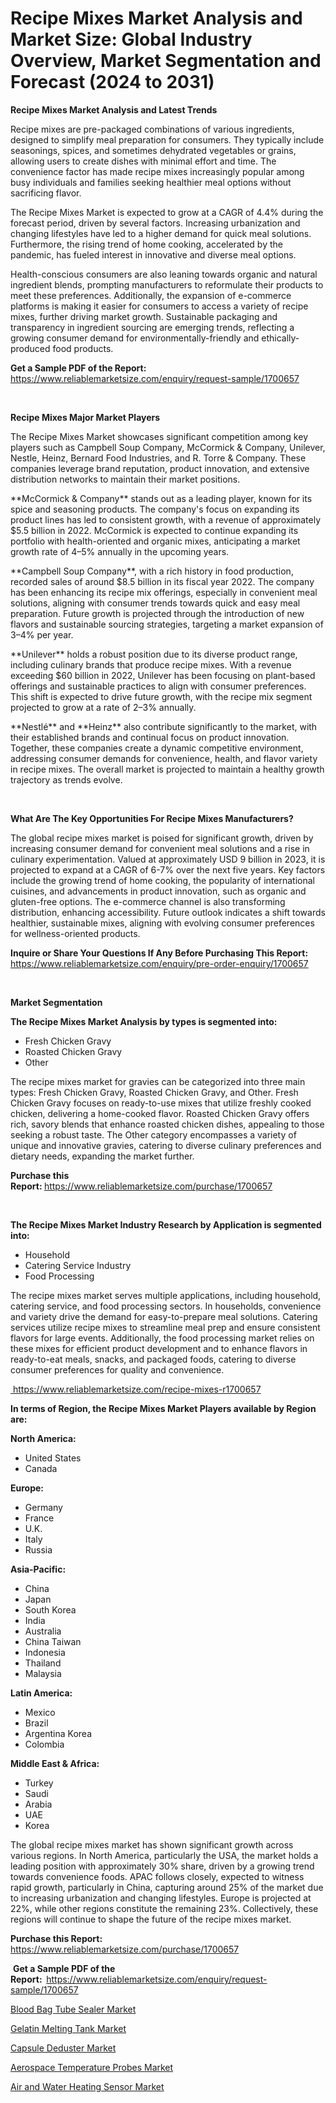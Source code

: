 <p><h1>Recipe Mixes Market Analysis and Market Size: Global Industry Overview, Market Segmentation and Forecast (2024 to 2031)</h1></p><p><strong>Recipe Mixes Market Analysis and Latest Trends</strong></p>
<p><p>Recipe mixes are pre-packaged combinations of various ingredients, designed to simplify meal preparation for consumers. They typically include seasonings, spices, and sometimes dehydrated vegetables or grains, allowing users to create dishes with minimal effort and time. The convenience factor has made recipe mixes increasingly popular among busy individuals and families seeking healthier meal options without sacrificing flavor.</p><p>The Recipe Mixes Market is expected to grow at a CAGR of 4.4% during the forecast period, driven by several factors. Increasing urbanization and changing lifestyles have led to a higher demand for quick meal solutions. Furthermore, the rising trend of home cooking, accelerated by the pandemic, has fueled interest in innovative and diverse meal options. </p><p>Health-conscious consumers are also leaning towards organic and natural ingredient blends, prompting manufacturers to reformulate their products to meet these preferences. Additionally, the expansion of e-commerce platforms is making it easier for consumers to access a variety of recipe mixes, further driving market growth. Sustainable packaging and transparency in ingredient sourcing are emerging trends, reflecting a growing consumer demand for environmentally-friendly and ethically-produced food products.</p></p>
<p><strong>Get a Sample PDF of the Report:&nbsp;</strong> <a href="https://www.reliablemarketsize.com/enquiry/request-sample/1700657?utm_campaign=1105&utm_medium=2&utm_source=Github&utm_content=ia&utm_term=21102024&utm_id=recipe-mixes">https://www.reliablemarketsize.com/enquiry/request-sample/1700657</a></p>
<p>&nbsp;</p>
<p><strong>Recipe Mixes Major Market Players</strong></p>
<p><p>The Recipe Mixes Market showcases significant competition among key players such as Campbell Soup Company, McCormick & Company, Unilever, Nestle, Heinz, Bernard Food Industries, and R. Torre & Company. These companies leverage brand reputation, product innovation, and extensive distribution networks to maintain their market positions.</p><p>**McCormick & Company** stands out as a leading player, known for its spice and seasoning products. The company's focus on expanding its product lines has led to consistent growth, with a revenue of approximately $5.5 billion in 2022. McCormick is expected to continue expanding its portfolio with health-oriented and organic mixes, anticipating a market growth rate of 4–5% annually in the upcoming years.</p><p>**Campbell Soup Company**, with a rich history in food production, recorded sales of around $8.5 billion in its fiscal year 2022. The company has been enhancing its recipe mix offerings, especially in convenient meal solutions, aligning with consumer trends towards quick and easy meal preparation. Future growth is projected through the introduction of new flavors and sustainable sourcing strategies, targeting a market expansion of 3–4% per year.</p><p>**Unilever** holds a robust position due to its diverse product range, including culinary brands that produce recipe mixes. With a revenue exceeding $60 billion in 2022, Unilever has been focusing on plant-based offerings and sustainable practices to align with consumer preferences. This shift is expected to drive future growth, with the recipe mix segment projected to grow at a rate of 2–3% annually.</p><p>**Nestlé** and **Heinz** also contribute significantly to the market, with their established brands and continual focus on product innovation. Together, these companies create a dynamic competitive environment, addressing consumer demands for convenience, health, and flavor variety in recipe mixes. The overall market is projected to maintain a healthy growth trajectory as trends evolve.</p></p>
<p>&nbsp;</p>
<p><strong>What Are The Key Opportunities For Recipe Mixes Manufacturers?</strong></p>
<p><p>The global recipe mixes market is poised for significant growth, driven by increasing consumer demand for convenient meal solutions and a rise in culinary experimentation. Valued at approximately USD 9 billion in 2023, it is projected to expand at a CAGR of 6-7% over the next five years. Key factors include the growing trend of home cooking, the popularity of international cuisines, and advancements in product innovation, such as organic and gluten-free options. The e-commerce channel is also transforming distribution, enhancing accessibility. Future outlook indicates a shift towards healthier, sustainable mixes, aligning with evolving consumer preferences for wellness-oriented products.</p></p>
<p><strong>Inquire or Share Your Questions If Any Before Purchasing This Report:</strong> <a href="https://www.reliablemarketsize.com/enquiry/pre-order-enquiry/1700657?utm_campaign=1105&utm_medium=2&utm_source=Github&utm_content=ia&utm_term=21102024&utm_id=recipe-mixes">https://www.reliablemarketsize.com/enquiry/pre-order-enquiry/1700657</a></p>
<p>&nbsp;</p>
<p><strong>Market Segmentation</strong></p>
<p><strong>The Recipe Mixes Market Analysis by types is segmented into:</strong></p>
<p><ul><li>Fresh Chicken Gravy</li><li>Roasted Chicken Gravy</li><li>Other</li></ul></p>
<p><p>The recipe mixes market for gravies can be categorized into three main types: Fresh Chicken Gravy, Roasted Chicken Gravy, and Other. Fresh Chicken Gravy focuses on ready-to-use mixes that utilize freshly cooked chicken, delivering a home-cooked flavor. Roasted Chicken Gravy offers rich, savory blends that enhance roasted chicken dishes, appealing to those seeking a robust taste. The Other category encompasses a variety of unique and innovative gravies, catering to diverse culinary preferences and dietary needs, expanding the market further.</p></p>
<p><strong>Purchase this Report:&nbsp;</strong><a href="https://www.reliablemarketsize.com/purchase/1700657?utm_campaign=1105&utm_medium=2&utm_source=Github&utm_content=ia&utm_term=21102024&utm_id=recipe-mixes">https://www.reliablemarketsize.com/purchase/1700657</a></p>
<p>&nbsp;</p>
<p><strong>The Recipe Mixes Market Industry Research by Application is segmented into:</strong></p>
<p><ul><li>Household</li><li>Catering Service Industry</li><li>Food Processing</li></ul></p>
<p><p>The recipe mixes market serves multiple applications, including household, catering service, and food processing sectors. In households, convenience and variety drive the demand for easy-to-prepare meal solutions. Catering services utilize recipe mixes to streamline meal prep and ensure consistent flavors for large events. Additionally, the food processing market relies on these mixes for efficient product development and to enhance flavors in ready-to-eat meals, snacks, and packaged foods, catering to diverse consumer preferences for quality and convenience.</p></p>
<p><a href="https://www.reliablemarketsize.com/recipe-mixes-r1700657?utm_campaign=1105&utm_medium=2&utm_source=Github&utm_content=ia&utm_term=21102024&utm_id=recipe-mixes">&nbsp;https://www.reliablemarketsize.com/recipe-mixes-r1700657</a></p>
<p><strong>In terms of Region, the Recipe Mixes Market Players available by Region are:</strong></p>
<p>
    <p> <strong> North America: </strong>
        <ul>
            <li>United States</li>
            <li>Canada</li>
        </ul>
        </p> 
    <p> <strong> Europe: </strong>
        <ul>
            <li>Germany</li>
            <li>France</li>
            <li>U.K.</li>
            <li>Italy</li>
            <li>Russia</li>
        </ul>
        </p> 
    <p> <strong> Asia-Pacific: </strong>
        <ul>
            <li>China</li>
            <li>Japan</li>
            <li>South Korea</li>
            <li>India</li>
            <li>Australia</li>
            <li>China Taiwan</li>
            <li>Indonesia</li>
            <li>Thailand</li>
            <li>Malaysia</li>
        </ul>
        </p> 
    <p> <strong> Latin America: </strong>
        <ul>
            <li>Mexico</li>
            <li>Brazil</li>
            <li>Argentina Korea</li>
            <li>Colombia</li>
        </ul>
        </p> 
    <p> <strong> Middle East & Africa: </strong>
        <ul>
            <li>Turkey</li>
            <li>Saudi</li>
            <li>Arabia</li>
            <li>UAE</li>
            <li>Korea</li>
        </ul>
    </p>
    </p>
<p><p>The global recipe mixes market has shown significant growth across various regions. In North America, particularly the USA, the market holds a leading position with approximately 30% share, driven by a growing trend towards convenience foods. APAC follows closely, expected to witness rapid growth, particularly in China, capturing around 25% of the market due to increasing urbanization and changing lifestyles. Europe is projected at 22%, while other regions constitute the remaining 23%. Collectively, these regions will continue to shape the future of the recipe mixes market.</p></p>
<p><strong>Purchase this Report: </strong><a href="https://www.reliablemarketsize.com/purchase/1700657?utm_campaign=1105&utm_medium=2&utm_source=Github&utm_content=ia&utm_term=21102024&utm_id=recipe-mixes">https://www.reliablemarketsize.com/purchase/1700657</a></p>
<p>&nbsp;<strong>Get a Sample PDF of the Report:&nbsp;&nbsp;</strong><a href="https://www.reliablemarketsize.com/enquiry/request-sample/1700657?utm_campaign=1105&utm_medium=2&utm_source=Github&utm_content=ia&utm_term=21102024&utm_id=recipe-mixes">https://www.reliablemarketsize.com/enquiry/request-sample/1700657</a></p>
<p><strong></strong></p>
<p><p><a href="https://www.linkedin.com/pulse/analyzing-blood-bag-tube-sealer-market-dynamics-growth-yowvc?utm_campaign=1105&utm_medium=2&utm_source=Github&utm_content=ia&utm_term=21102024&utm_id=recipe-mixes">Blood Bag Tube Sealer Market</a></p><p><a href="https://issuu.com/reportprime-2/docs/gelatin-melting-tank-market-size-20_e832f16adf9fa1?utm_campaign=1105&utm_medium=2&utm_source=Github&utm_content=ia&utm_term=21102024&utm_id=recipe-mixes">Gelatin Melting Tank Market</a></p><p><a href="https://issuu.com/reportprime-2/docs/capsule-deduster-market-size-2030.p_887b3ed3669ddc?utm_campaign=1105&utm_medium=2&utm_source=Github&utm_content=ia&utm_term=21102024&utm_id=recipe-mixes">Capsule Deduster Market</a></p><p><a href="https://github.com/raymederonmot/Market-Research-Report-List-1/blob/main/aerospace-temperature-probes-market.md?utm_campaign=1105&utm_medium=2&utm_source=Github&utm_content=ia&utm_term=21102024&utm_id=recipe-mixes">Aerospace Temperature Probes Market</a></p><p><a href="https://github.com/caetlinivcar/Market-Research-Report-List-1/blob/main/air-and-water-heating-sensor-market.md?utm_campaign=1105&utm_medium=2&utm_source=Github&utm_content=ia&utm_term=21102024&utm_id=recipe-mixes">Air and Water Heating Sensor Market</a></p></p>